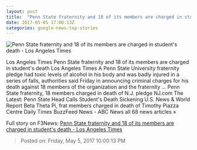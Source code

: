 ```yaml
---
layout: post
title:  "Penn State fraternity and 18 of its members are charged in student's death - Los Angeles Times"
date: 2017-05-05 17:00:13Z
categories: google-news-top-stories
---
```


![Penn State fraternity and 18 of its members are charged in student's death - Los Angeles Times](http://www.trbimg.com/img-590cb200/turbine/la-na-penn-state-frat-death-20170505)

Los Angeles Times Penn State fraternity and 18 of its members are charged in student's death Los Angeles Times A Penn State University fraternity pledge had toxic levels of alcohol in his body and was badly injured in a series of falls, authorities said Friday in announcing criminal charges for his death against 18 members of the organization and the fraternity ... Penn State fraternity, 18 members charged in death of N.J. pledge NJ.com The Latest: Penn State Head Calls Student's Death Sickening U.S. News & World Report Beta Theta Pi, frat members charged in death of Timothy Piazza Centre Daily Times BuzzFeed News - ABC News all 68 news articles »


Full story on F3News: [Penn State fraternity and 18 of its members are charged in student's death - Los Angeles Times](http://www.f3nws.com/n/jmvFAC)

> Posted on: Friday, May 5, 2017 10:00:13 PM

